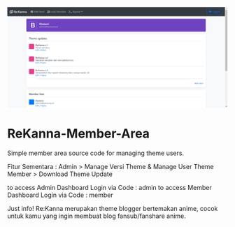 ![Screenshot](https://raw.githubusercontent.com/Akouji/ReKanna-Member-Area/main/Screenshot.png)
# ReKanna-Member-Area
 Simple member area source code for managing theme users.
 
 Fitur Sementara :
 Admin > Manage Versi Theme & Manage User Theme
 Member > Download Theme Update
 
 to access Admin Dashboard Login via Code : admin
 to access Member Dashboard Login via Code : member
 
 Just info!
 Re:Kanna merupakan theme blogger bertemakan anime, cocok untuk kamu yang ingin membuat blog fansub/fanshare anime.
